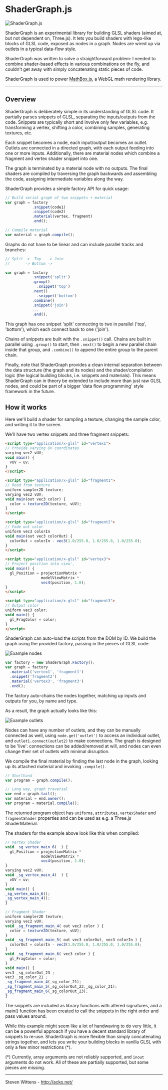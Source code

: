 ShaderGraph.js
==========

![ShaderGraph.js](https://raw.github.com/unconed/ShaderGraph.js/master/misc/nodes.png)

ShaderGraph is an experimental library for building GLSL shaders (aimed at, but not dependent on, Three.js). It lets you build shaders with lego-like blocks of GLSL code, exposed as nodes in a graph. Nodes are wired up via outlets in a typical data-flow style.

ShaderGraph was written to solve a straightforward problem: I needed to combine shader-based effects in various combinations on the fly, and couldn't get away with simply concatenating static pieces of code.

ShaderGraph is used to power [MathBox.js](https://github.com/unconed/MathBox.js), a WebGL math rendering library.

---

Overview
--------

ShaderGraph is deliberately simple in its understanding of GLSL code. It partially parses snippets of GLSL, separating the inputs/outputs from the code. Snippets are typically short and involve only few variables, e.g. transforming a vertex, shifting a color, combining samples, generating textures, etc.

Each snippet becomes a node, each input/output becomes an outlet. Outlets are connected in a directed graph, with each output feeding into one or more inputs. Additionally, there are material nodes which combine a fragment and vertex shader snippet into one.

The graph is terminated by a material node with no outputs. The final shaders are compiled by traversing the graph backwards and assembling the code, assigning intermediate variables along the way.

ShaderGraph provides a simple factory API for quick usage:
```javascript
// Build serial graph of two snippets + material
var graph = factory
            .snippet(code1)
            .snippet(code2)
            .material(vertex, fragment)
            .end();

// Compile material
var material = graph.compile();
```

Graphs do not have to be linear and can include parallel tracks and branches:

```javascript
// Split ->  Top   -> Join
//       -> Bottom ->

var graph = factory
            .snippet('split')
            .group()
              .snippet('top')
            .next()
              .snippet('bottom')
            .combine()
            .snippet('join')
            ...
            .end();
```

This graph has one snippet 'split' connecting to two in parallel ('top', 'bottom'), which each connect back to one ('join').

Chains of snippets are built with the `.snippet()` call. Chains are built in parallel using `.group()` to start, then `.next()` to begin a new parallel chain inside that group, and `.combine()` to append the entire group to the parent chain.

Finally, note that ShaderGraph provides a clean internal separation between the data structure (the graph and its nodes) and the shader/compilation logic (the logical building blocks, i.e. snippets and materials). This means ShaderGraph can in theory be extended to include more than just raw GLSL nodes, and could be part of a bigger 'data flow programming' style framework in the future.

How it works
-------
Here we'll build a shader for sampling a texture, changing the sample color, and writing it to the screen.

We'll have two vertex snippets and three fragment snippets:

```html
<script type="application/x-glsl" id="vertex1">
// Provide varying UV coordinates
varying vec2 vUV;
void main() {
  vUV = uv;
}
</script>

<script type="application/x-glsl" id="fragment1">
// Read from texture
uniform sampler2D texture;
varying vec2 vUV;
void main(out vec3 color) {
  color = texture2D(texture, vUV);
}
</script>

<script type="application/x-glsl" id="fragment2">
// Fade out color
uniform vec3 colorIn
void main(out vec3 colorOut) {
  colorOut = colorIn - vec3(1.0/255.0, 1.0/255.0, 1.0/255.0);
}
</script>

<script type="application/x-glsl" id="vertex3">
// Project position into view',
void main() {
  gl_Position = projectionMatrix *
                modelViewMatrix *
                vec4(position, 1.0);
}
</script>

<script type="application/x-glsl" id="fragment3">
// Output color
uniform vec3 color;
void main() {
  gl_FragColor = color;
}
</script>
```

ShaderGraph can auto-load the scripts from the DOM by ID. We build the graph using the provided factory, passing in the pieces of GLSL code:

![Example nodes](https://raw.github.com/unconed/ShaderGraph.js/master/misc/nodes.png)

```javascript
var factory = new ShaderGraph.Factory();
var graph = factory
  .material('vertex1', 'fragment1')
  .snippet('fragment2')
  .material('vertex3', 'fragment3')
  .end();
```

The factory auto-chains the nodes together, matching up inputs and outputs for you, by name and type.

As a result, the graph actually looks like this:

![Example outlets](https://raw.github.com/unconed/ShaderGraph.js/master/misc/outlets.png)

Nodes can have any number of outlets, and they can be manually connected as well, using `node.get('outlet')` to access an individual outlet, and `outlet1.connect(outlet2)` to make connections. The graph is designed to be 'live': connections can be added/removed at will, and nodes can even change their set of outlets with minimal disruption.

We compile the final material by finding the last node in the graph, looking up its attached material and invoking `.compile()`.

```javascript
// Shorthand
var program = graph.compile();

// Long way, graph traversal
var end = graph.tail();
var material = end.owner();
var program = material.compile();
```

The returned program object has `uniforms`, `attributes`, `vertexShader` and `fragmentShader` properties and can be used as e.g. a Three.js ShaderMaterial.

The shaders for the example above look like this when compiled:
```javascript
// Vertex Shader
void _sg_vertex_main_6(  ) {
  gl_Position = projectionMatrix *
                modelViewMatrix *
                vec4(position, 1.0);
}
varying vec2 vUV;
void _sg_vertex_main_4(  ) {
  vUV = uv;
}
void main() {
_sg_vertex_main_6();
_sg_vertex_main_4();
}
```

```javascript
// Fragment Shader
uniform sampler2D texture;
varying vec2 vUV;
void _sg_fragment_main_4( out vec3 color ) {
  color = texture2D(texture, vUV);
}
void _sg_fragment_main_5( out vec3 colorOut, vec3 colorIn ) {
  colorOut = colorIn - vec3(1.0/255.0, 1.0/255.0, 1.0/255.0);
}
void _sg_fragment_main_6( vec3 color ) {
  gl_FragColor = color;
}
void main() {
vec3 _sg_colorOut_23 ;
vec3 _sg_color_21 ;
_sg_fragment_main_4(_sg_color_21);
_sg_fragment_main_5(_sg_colorOut_23,_sg_color_21);
_sg_fragment_main_6(_sg_colorOut_23);
}
```

The snippets are included as library functions with altered signatures, and a main() function has been created to call the snippets in the right order and pass values around.

While this example might seem like a lot of handwaving to do very little, it can be a powerful approach if you have a decent standard library of snippets to re-use. ShaderGraph is more flexible than simply concatenating strings together, and lets you write your building blocks in vanilla GLSL with only a few minor restrictions (*).

(*) Currently, array arguments are not reliably supported, and `inout` arguments do not work. All of these are partially supported, but some pieces are missing.

* * *

Steven Wittens - http://acko.net/
